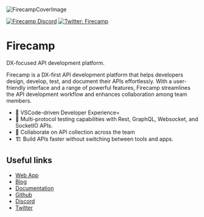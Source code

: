 
![FirecampCoverImage](https://raw.githubusercontent.com/FirecampDev/Firecamp/main/.github/github-cover.png)

[![Firecamp Discord](https://badgen.net/discord/members/8hRaqhK)](https://discord.gg/8hRaqhK)
[![Twitter: Firecamp](https://img.shields.io/twitter/follow/firecampdev.svg?style=social)](https://twitter.com/firecampdev)

# Firecamp
DX-focused API development platform.

Firecamp is a DX-first API development platform that helps developers design, develop, test, and document their APIs effortlessly. With a user-friendly interface and a range of powerful features, Firecamp streamlines the API development workflow and enhances collaboration among team members.

- 💚 VSCode-driven Developer Experience=
- :high_brightness: Multi-protocol testing capabilities with Rest, GraphQL, Websocket, and SocketIO APIs.
- :satellite: Collaborate on API collection across the team
- 🏗️ Build APIs faster without switching between tools and apps.

## Useful links
  
- [Web App](https://firecamp.dev)
- [Blog](https://firecamp.io/blog)
- [Documentation](https://firecamp.io/docs)
- [Github](https://github.com/FirecampDev/Firecamp)
- [Discord](https://badgen.net/discord/members/8hRaqhK)
- [Twitter](https://twitter.com/FirecampDev)
